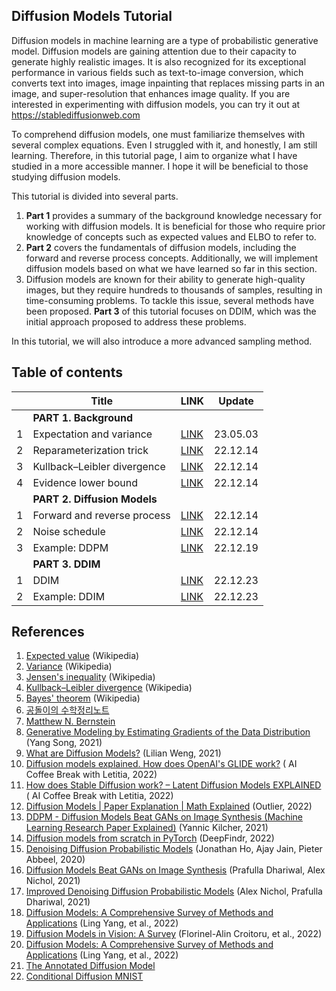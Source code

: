 ## Diffusion Models Tutorial
Diffusion models in machine learning are a type of probabilistic generative model. Diffusion models are gaining attention due to their capacity to generate highly realistic images. It is also recognized for its exceptional performance in various fields such as text-to-image conversion, which converts text into images, image inpainting that replaces missing parts in an image, and super-resolution that enhances image quality. If you are interested in experimenting with diffusion models, you can try it out at https://stablediffusionweb.com

To comprehend diffusion models, one must familiarize themselves with several complex equations. Even I struggled with it, and honestly, I am still learning. Therefore, in this tutorial page, I aim to organize what I have studied in a more accessible manner. I hope it will be beneficial to those studying diffusion models.

This tutorial is divided into several parts. 
1. **Part 1** provides a summary of the background knowledge necessary for working with diffusion models. It is beneficial for those who require prior knowledge of concepts such as expected values and ELBO to refer to.
2. **Part 2** covers the fundamentals of diffusion models, including the forward and reverse process concepts. Additionally, we will implement diffusion models based on what we have learned so far in this section.
3. Diffusion models are known for their ability to generate high-quality images, but they require hundreds to thousands of samples, resulting in time-consuming problems. To tackle this issue, several methods have been proposed. **Part 3** of this tutorial focuses on DDIM, which was the initial approach proposed to address these problems.

In this tutorial, we will also introduce a more advanced sampling method.

## Table of contents
||Title|LINK|Update|
|---|---|---|---|
||**PART 1. Background**|
|1|Expectation and variance|[LINK](https://nbviewer.org/github/phykn/diffusion_models_tutorial/blob/main/notebooks/expectation_and_variance.ipynb)|23.05.03|
|2|Reparameterization trick|[LINK](https://nbviewer.org/github/phykn/diffusion_models_tutorial/blob/main/notebooks/02_reparameterization_trick.ipynb)|22.12.14|
|3|Kullback–Leibler divergence|[LINK](https://nbviewer.org/github/phykn/diffusion_models_tutorial/blob/main/notebooks/03_kl_divergence.ipynb)|22.12.14|
|4|Evidence lower bound|[LINK](https://nbviewer.org/github/phykn/diffusion_models_tutorial/blob/main/notebooks/04_elbo.ipynb)|22.12.14|
||**PART 2. Diffusion Models**|
|1|Forward and reverse process|[LINK](https://nbviewer.org/github/phykn/diffusion_models_tutorial/blob/main/notebooks/05_forward_and_reverse.ipynb)|22.12.14|
|2|Noise schedule|[LINK](https://nbviewer.org/github/phykn/diffusion_models_tutorial/blob/main/notebooks/06_noise_schedule.ipynb)|22.12.14|
|3|Example: DDPM|[LINK](https://github.com/phykn/diffusion_models_tutorial/tree/main/01_example/ddpm)|22.12.19|
||**PART 3. DDIM**|
|1|DDIM|[LINK](https://nbviewer.org/github/phykn/diffusion_models_tutorial/blob/main/notebooks/07_ddim.ipynb)|22.12.23|
|2|Example: DDIM|[LINK](https://github.com/phykn/diffusion_models_tutorial/tree/main/01_example/ddim)|22.12.23|

## References
1. [Expected value](https://en.wikipedia.org/wiki/Expected_value) (Wikipedia)
1. [Variance](https://en.wikipedia.org/wiki/Variance) (Wikipedia)
1. [Jensen's inequality](https://en.wikipedia.org/wiki/Jensen%27s_inequality) (Wikipedia)
1. [Kullback–Leibler divergence](https://en.wikipedia.org/wiki/Kullback%E2%80%93Leibler_divergence) (Wikipedia)
1. [Bayes' theorem](https://en.wikipedia.org/wiki/Bayes%27_theorem) (Wikipedia)
1. [공돌이의 수학정리노트](https://angeloyeo.github.io)
1. [Matthew N. Bernstein](https://mbernste.github.io)
1. [Generative Modeling by Estimating Gradients of the Data Distribution](https://yang-song.net/blog/2021/score) (Yang Song, 2021)
1. [What are Diffusion Models?](https://lilianweng.github.io/posts/2021-07-11-diffusion-models) (Lilian Weng, 2021)
1. [Diffusion models explained. How does OpenAI's GLIDE work?](https://youtu.be/344w5h24-h8) (
AI Coffee Break with Letitia, 2022)
1. [How does Stable Diffusion work? – Latent Diffusion Models EXPLAINED](https://youtu.be/J87hffSMB60) (
AI Coffee Break with Letitia, 2022)
1. [Diffusion Models | Paper Explanation | Math Explained](https://youtu.be/HoKDTa5jHvg) (Outlier, 2022)
1. [DDPM - Diffusion Models Beat GANs on Image Synthesis (Machine Learning Research Paper Explained)](https://youtu.be/W-O7AZNzbzQ) (Yannic Kilcher, 2021)
1. [Diffusion models from scratch in PyTorch](https://youtu.be/a4Yfz2FxXiY) (DeepFindr, 2022)
1. [Denoising Diffusion Probabilistic Models](https://arxiv.org/abs/2006.11239) (Jonathan Ho, Ajay Jain, Pieter Abbeel, 2020)
1. [Diffusion Models Beat GANs on Image Synthesis](https://arxiv.org/abs/2105.05233) (Prafulla Dhariwal, Alex Nichol, 2021)
1. [Improved Denoising Diffusion Probabilistic Models](https://arxiv.org/abs/2102.09672) (Alex Nichol, Prafulla Dhariwal, 2021)
1. [Diffusion Models: A Comprehensive Survey of Methods and Applications](https://arxiv.org/abs/2209.00796) (Ling Yang, et al., 2022)
1. [Diffusion Models in Vision: A Survey](https://arxiv.org/abs/2209.04747) (Florinel-Alin Croitoru, et al., 2022)
1. [Diffusion Models: A Comprehensive Survey of Methods and Applications](https://arxiv.org/abs/2209.00796) (Ling Yang, et al., 2022)
1. [The Annotated Diffusion Model](https://huggingface.co/blog/annotated-diffusion)
1. [Conditional Diffusion MNIST](https://github.com/TeaPearce/Conditional_Diffusion_MNIST)